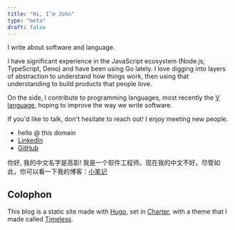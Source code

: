 ```yaml
---
title: "Hi, I’m John"
type: "meta"
draft: false
---
```


I write about software and language.

I have significant experience in the JavaScript ecosystem (Node.js, TypeScript, Deno) and have been using Go lately. I love digging into layers of abstraction to understand how things work, then using that understanding to build products that people love.

On the side, I contribute to programming languages, most recently the [V language](https://vlang.io/), hoping to improve the way we write software.

If you'd like to talk, don't hesitate to reach out! I enjoy meeting new people.

- hello @ this domain
- [LinkedIn](https://www.linkedin.com/in/johnjago/)
- [GitHub](https://github.com/johnjago)

你好, 我的中文名字是高彰! 我是一个软件工程师。现在我的中文不好。尽管如此，你可以看一下我的博客：[小笔记](https://xiaobiji.co)

## Colophon

This blog is a static site made with [Hugo](https://gohugo.io/), set in
[Charter](https://practicaltypography.com/charter.html), with a theme that I made called [Timeless](https://github.com/johnjago/timeless).

